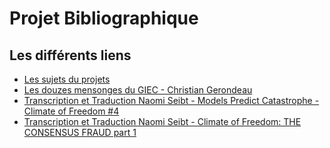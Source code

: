 # Projet Bibliographique

## Les différents liens

- [Les sujets du projets](fichiers/Cours_4TPU202U%20-%20Sujets%20de%20projets.pdf)
- [Les douzes mensonges du GIEC - Christian Gerondeau](fichiers/Les%20douze%20mensonges%20du%20GIEC%20_%20La%20religion%20-%20Christian%20Gerondeau.docx)
- [Transcription et Traduction Naomi Seibt - Models Predict Catastrophe - Climate of Freedom #4](fichiers/Naomi_Seibt_CoF4.pdf)
- [Transcription et Traduction Naomi Seibt - Climate of Freedom: THE CONSENSUS FRAUD part 1](fichiers/transcription-naomi-1.md)